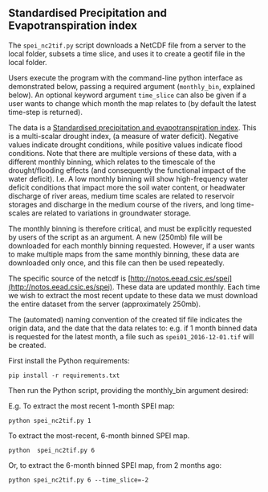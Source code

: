 ## Standardised Precipitation and Evapotranspiration index

The `spei_nc2tif.py` script downloads a NetCDF file from a server to the local folder, subsets a time slice, and uses it to create a geotif file in the local folder.

Users execute the program with the command-line python interface as demonstrated below, passing a required argument (`monthly_bin`, explained below). An optional keyword argument `time_slice` can also be given if a user wants to change which month the map relates to (by default the latest time-step is returned).

The data is a [Standardised precipitation and evapotranspiration index](http://sac.csic.es/spei/index.html). This is a multi-scalar drought index, (a measure of water deficit).
Negative values indicate drought conditions, while positive values indicate flood
conditions. Note that there are multiple versions of these data, with a different monthly binning, which relates to the timescale of the drought/flooding effects (and consequently the functional impact of the water deficit). I.e. A low monthly
binning will show high-frequency water deficit conditions that impact more the soil water content, or headwater discharge of river areas, medium time scales are related to reservoir storages and discharge in the medium course of the rivers, and long time-scales are related to variations in groundwater storage.

The monthly binning is therefore critical, and must be explicitly requested
by users of the script as an argument. A new (250mb) file will be downloaded for
each monthly binning requested. However, if a user wants to make multiple maps
from the same monthly binning, these data are downloaded only once, and this file
can then be used repeatedly.

The specific source of the netcdf is [http://notos.eead.csic.es/spei](http://notos.eead.csic.es/spei). These data are
updated monthly. Each time we wish to extract the most recent update to these
data we must download the entire dataset from the server (approximately 250mb).

The (automated) naming convention of the created tif file indicates the origin data, and the date that the data relates to: e.g. if 1 month binned data is requested
for the latest month, a file such as `spei01_2016-12-01.tif` will be created.


First install the Python requirements:

``
pip install -r requirements.txt
``

Then run the Python script, providing the monthly_bin argument desired:

E.g. To extract the most recent 1-month SPEI map:

``
python spei_nc2tif.py 1
``

To extract the most-recent, 6-month binned SPEI map.

``
python  spei_nc2tif.py 6
``

Or, to extract the 6-month binned SPEI map, from 2 months ago:

``
python spei_nc2tif.py 6 --time_slice=-2
``
